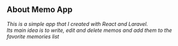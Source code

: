 ## About Memo App

<p>
    
    
<i>
This is a simple app that I created with React and Laravel.<br>
Its main idea is to write, edit and delete memos and add them to the favorite memories list
</i>
   

</p>
